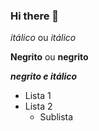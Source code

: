 ### Hi there 👋


*itálico* ou _itálico_

**Negrito** ou __negrito__

___negrito e itálico___

- Lista 1
- Lista 2
    - Sublista


<!--
**Luiz-Augusto-dev/Luiz-Augusto-dev** is a ✨ _special_ ✨ repository because its `README.md` (this file) appears on your GitHub profile.

Here are some ideas to get you started:

- 🔭 I’m currently working on ...
- 🌱 I’m currently learning ...
- 👯 I’m looking to collaborate on ...
- 🤔 I’m looking for help with ...
- 💬 Ask me about ...
- 📫 How to reach me: ...
- 😄 Pronouns: ...
- ⚡ Fun fact: ...
-->
